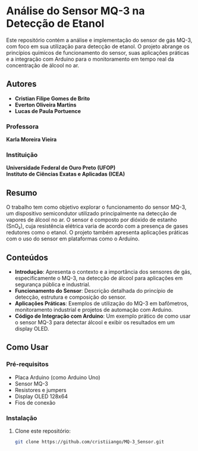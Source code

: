 # Análise do Sensor MQ-3 na Detecção de Etanol

Este repositório contém a análise e implementação do sensor de gás MQ-3, com foco em sua utilização para detecção de etanol. O projeto abrange os princípios químicos de funcionamento do sensor, suas aplicações práticas e a integração com Arduino para o monitoramento em tempo real da concentração de álcool no ar.

## Autores

- **Cristian Filipe Gomes de Brito**
- **Everton Oliveira Martins**
- **Lucas de Paula Portuence**

### Professora
**Karla Moreira Vieira**

### Instituição
**Universidade Federal de Ouro Preto (UFOP)**  
**Instituto de Ciências Exatas e Aplicadas (ICEA)**

## Resumo

O trabalho tem como objetivo explorar o funcionamento do sensor MQ-3, um dispositivo semicondutor utilizado principalmente na detecção de vapores de álcool no ar. O sensor é composto por dióxido de estanho (SnO₂), cuja resistência elétrica varia de acordo com a presença de gases redutores como o etanol. O projeto também apresenta aplicações práticas com o uso do sensor em plataformas como o Arduino.

## Conteúdos

- **Introdução**: Apresenta o contexto e a importância dos sensores de gás, especificamente o MQ-3, na detecção de álcool para aplicações em segurança pública e industrial.
- **Funcionamento do Sensor**: Descrição detalhada do princípio de detecção, estrutura e composição do sensor.
- **Aplicações Práticas**: Exemplos de utilização do MQ-3 em bafômetros, monitoramento industrial e projetos de automação com Arduino.
- **Código de Integração com Arduino**: Um exemplo prático de como usar o sensor MQ-3 para detectar álcool e exibir os resultados em um display OLED.

## Como Usar

### Pré-requisitos

- Placa Arduino (como Arduino Uno)
- Sensor MQ-3
- Resistores e jumpers
- Display OLED 128x64
- Fios de conexão

### Instalação

1. Clone este repositório:
   ```bash
   git clone https://github.com/cristiiango/MQ-3_Sensor.git
